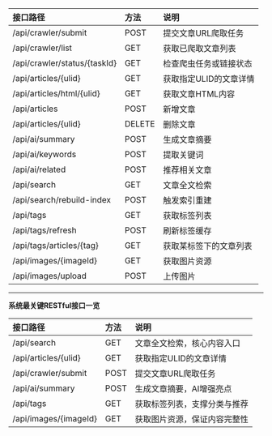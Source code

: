 | 接口路径                      | 方法   | 说明                         |
|:------------------------------|:-------|:-----------------------------|
| /api/crawler/submit           | POST   | 提交文章URL爬取任务           |
| /api/crawler/list             | GET    | 获取已爬取文章列表            |
| /api/crawler/status/{taskId}  | GET    | 检查爬虫任务或链接状态         |
| /api/articles/{ulid}          | GET    | 获取指定ULID的文章详情         |
| /api/articles/html/{ulid}     | GET    | 获取文章HTML内容               |
| /api/articles                 | POST   | 新增文章                      |
| /api/articles/{ulid}          | DELETE | 删除文章                      |
| /api/ai/summary               | POST   | 生成文章摘要                   |
| /api/ai/keywords              | POST   | 提取关键词                     |
| /api/ai/related               | POST   | 推荐相关文章                   |
| /api/search                   | GET    | 文章全文检索                   |
| /api/search/rebuild-index     | POST   | 触发索引重建                   |
| /api/tags                     | GET    | 获取标签列表                   |
| /api/tags/refresh             | POST   | 刷新标签缓存                   |
| /api/tags/articles/{tag}      | GET    | 获取某标签下的文章列表          |
| /api/images/{imageId}         | GET    | 获取图片资源                   |
| /api/images/upload            | POST   | 上传图片                       |

---

**系统最关键RESTful接口一览**

| 接口路径                  | 方法   | 说明                         |
|:--------------------------|:-------|:-----------------------------|
| /api/search               | GET    | 文章全文检索，核心内容入口     |
| /api/articles/{ulid}      | GET    | 获取指定ULID的文章详情         |
| /api/crawler/submit       | POST   | 提交文章URL爬取任务           |
| /api/ai/summary           | POST   | 生成文章摘要，AI增强亮点       |
| /api/tags                 | GET    | 获取标签列表，支撑分类与推荐   |
| /api/images/{imageId}     | GET    | 获取图片资源，保证内容完整性   | 